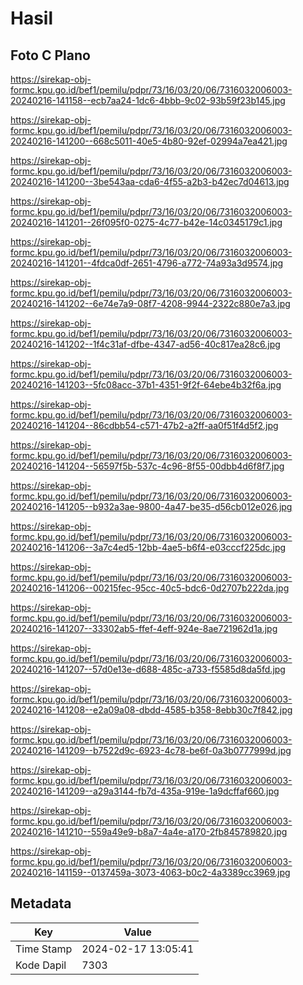 # Hasil

## Foto C Plano

https://sirekap-obj-formc.kpu.go.id/bef1/pemilu/pdpr/73/16/03/20/06/7316032006003-20240216-141158--ecb7aa24-1dc6-4bbb-9c02-93b59f23b145.jpg

https://sirekap-obj-formc.kpu.go.id/bef1/pemilu/pdpr/73/16/03/20/06/7316032006003-20240216-141200--668c5011-40e5-4b80-92ef-02994a7ea421.jpg

https://sirekap-obj-formc.kpu.go.id/bef1/pemilu/pdpr/73/16/03/20/06/7316032006003-20240216-141200--3be543aa-cda6-4f55-a2b3-b42ec7d04613.jpg

https://sirekap-obj-formc.kpu.go.id/bef1/pemilu/pdpr/73/16/03/20/06/7316032006003-20240216-141201--26f095f0-0275-4c77-b42e-14c0345179c1.jpg

https://sirekap-obj-formc.kpu.go.id/bef1/pemilu/pdpr/73/16/03/20/06/7316032006003-20240216-141201--4fdca0df-2651-4796-a772-74a93a3d9574.jpg

https://sirekap-obj-formc.kpu.go.id/bef1/pemilu/pdpr/73/16/03/20/06/7316032006003-20240216-141202--6e74e7a9-08f7-4208-9944-2322c880e7a3.jpg

https://sirekap-obj-formc.kpu.go.id/bef1/pemilu/pdpr/73/16/03/20/06/7316032006003-20240216-141202--1f4c31af-dfbe-4347-ad56-40c817ea28c6.jpg

https://sirekap-obj-formc.kpu.go.id/bef1/pemilu/pdpr/73/16/03/20/06/7316032006003-20240216-141203--5fc08acc-37b1-4351-9f2f-64ebe4b32f6a.jpg

https://sirekap-obj-formc.kpu.go.id/bef1/pemilu/pdpr/73/16/03/20/06/7316032006003-20240216-141204--86cdbb54-c571-47b2-a2ff-aa0f51f4d5f2.jpg

https://sirekap-obj-formc.kpu.go.id/bef1/pemilu/pdpr/73/16/03/20/06/7316032006003-20240216-141204--56597f5b-537c-4c96-8f55-00dbb4d6f8f7.jpg

https://sirekap-obj-formc.kpu.go.id/bef1/pemilu/pdpr/73/16/03/20/06/7316032006003-20240216-141205--b932a3ae-9800-4a47-be35-d56cb012e026.jpg

https://sirekap-obj-formc.kpu.go.id/bef1/pemilu/pdpr/73/16/03/20/06/7316032006003-20240216-141206--3a7c4ed5-12bb-4ae5-b6f4-e03cccf225dc.jpg

https://sirekap-obj-formc.kpu.go.id/bef1/pemilu/pdpr/73/16/03/20/06/7316032006003-20240216-141206--00215fec-95cc-40c5-bdc6-0d2707b222da.jpg

https://sirekap-obj-formc.kpu.go.id/bef1/pemilu/pdpr/73/16/03/20/06/7316032006003-20240216-141207--33302ab5-ffef-4eff-924e-8ae721962d1a.jpg

https://sirekap-obj-formc.kpu.go.id/bef1/pemilu/pdpr/73/16/03/20/06/7316032006003-20240216-141207--57d0e13e-d688-485c-a733-f5585d8da5fd.jpg

https://sirekap-obj-formc.kpu.go.id/bef1/pemilu/pdpr/73/16/03/20/06/7316032006003-20240216-141208--e2a09a08-dbdd-4585-b358-8ebb30c7f842.jpg

https://sirekap-obj-formc.kpu.go.id/bef1/pemilu/pdpr/73/16/03/20/06/7316032006003-20240216-141209--b7522d9c-6923-4c78-be6f-0a3b0777999d.jpg

https://sirekap-obj-formc.kpu.go.id/bef1/pemilu/pdpr/73/16/03/20/06/7316032006003-20240216-141209--a29a3144-fb7d-435a-919e-1a9dcffaf660.jpg

https://sirekap-obj-formc.kpu.go.id/bef1/pemilu/pdpr/73/16/03/20/06/7316032006003-20240216-141210--559a49e9-b8a7-4a4e-a170-2fb845789820.jpg

https://sirekap-obj-formc.kpu.go.id/bef1/pemilu/pdpr/73/16/03/20/06/7316032006003-20240216-141159--0137459a-3073-4063-b0c2-4a3389cc3969.jpg


## Metadata

| Key        | Value               |
| ---------- | ------------------- |
| Time Stamp | 2024-02-17 13:05:41 |
| Kode Dapil | 7303                |



